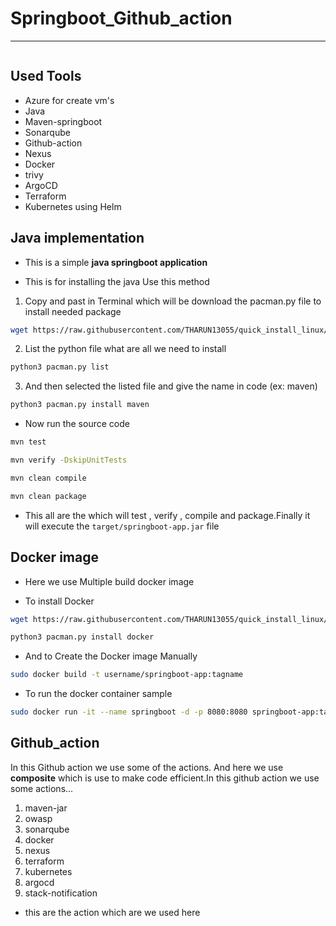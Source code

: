 # Springboot_Github_action

***
```bash
```
## Used Tools

- Azure for create vm's
- Java
- Maven-springboot
- Sonarqube
- Github-action
- Nexus
- Docker
- trivy
- ArgoCD
- Terraform
- Kubernetes using Helm

## Java implementation

- This is a simple **java springboot application**

-  This is for installing the java Use this method

1. Copy and past in Terminal which will be download the pacman.py file to install needed package

```bash
wget https://raw.githubusercontent.com/THARUN13055/quick_install_linux/main/pacman.py
```
2. List the python file what are all we need to install
```bash
python3 pacman.py list
```
3. And then selected the listed file and give the name in code (ex: maven)
```bash
python3 pacman.py install maven 
```

- Now run the source code

```bash
mvn test
```
```bash
mvn verify -DskipUnitTests
```
```bash
mvn clean compile
```
```bash
mvn clean package
```
- This all are the which will test , verify , compile and package.Finally it will execute the `target/springboot-app.jar` file

## Docker image

- Here we use Multiple build docker image

- To install Docker 

```bash
wget https://raw.githubusercontent.com/THARUN13055/quick_install_linux/main/pacman.py
```
```bash
python3 pacman.py install docker 
```
- And to Create the Docker image Manually
```bash
sudo docker build -t username/springboot-app:tagname
```
- To run the docker container sample
```bash
sudo docker run -it --name springboot -d -p 8080:8080 springboot-app:tagname bash
```

## Github_action

In this Github action we use some of the actions. And here we use **composite**  which is use to make code efficient.In this github action we use some actions...
1. maven-jar
2. owasp
3. sonarqube
4. docker
5. nexus
6. terraform
7. kubernetes
8. argocd
9. stack-notification

- this are the action which are we used here
